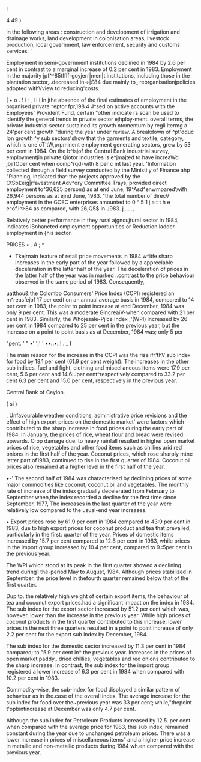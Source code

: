 I

4 49 )

in the following areas : construction and development of irrigation and drainage works, land development in colonisation areas, livestock production, local govern­ment, law enforcement, security and customs services. '

Employment in semi-government institutions declined in 1984 by 2.6 per cent in contrast to a marginal increase of 0.2 per cent in 1983. Employment in the majority jpf^^85tfflf-goyjerr|men|t institutions, including those in the plantation sector,..decreased in->|£84 due mainly to_ reorganisationjpolicies adopted withVview td reducing'costs.

| • o . ! i ; , I i i In jthe absence of the final estimates of employment in the organised private ^eptor fpr,198.4 J^sed on active accounts with the Employees' Provident Fund, certain "other indicate rs scan be used to identify the general trends in private sector ejhploy-ment. overall terms, the private industrial sector sustained its growth ntomentum by regii itermg a 24'per cent growth "during the year under review. A breakdown of ^pt'dduc Ion growth ^y sub sectors'show that the garments and textile; category, which is one oT'tW,prpminent employment generating sectors, grew by 53 per cent in 1984. On the b^isjof the Central Bank industrial survey, employmentjin private Qiotor industries is e^jmajted to have increaWd jbjrlOper cent when comp^rqd-with 8 per c mt last year. 'Information collected through a field survey conducted by the Ministi y of Finance ahp "Planning, indicated tha^ the projects approved by the CtSb£eig|rfavestment Adv^ory Committee Trays, provided direct employment to^36,625 persom) as at end June, 19^Asd^enwmpared\wifh 26,944 persons as at ejnd June, 1983. "the total number.of direcV employment in the GCEC enterprises amounted to 0 ^ 5 1 j a t t h e e^of.i^>84 as compared, with 26;Q5$ in J983. j ... .,

Relatively better performance in they rural ajgncujtural sector in 1984, indicates iBnhancted employment opportunities or Reduction ladder-employment in {his sector.

PRICES • . A ; ^

- Tkejrnain feature of retail price movements in 1984 w^itfe sharp increases in the early part of the year followed by a appreciable deceleration in the latter half of the year. The deceleration of prices in the latter half of the year was in marked ..contrast to the price behaviour observed in the same period of 1983. Consequently,

uatthou& the Colombo Consumers' Price Index (CCPI) registered an m^reasfejbf 17 per cedt on an annual average basis in 1984, compared to 14 per cent in 1983, the point to point increase at end December, 1984 was only 9 per cent. This was a moderate GincreaiV-when compared with 21 per cent in 1983. Similarly, the Whojesale-Pjice Index ;'(WPI) increased by 26 per cent in 1984 compared to 25 per cent in the previous year, but the increase on a point to point basis as at December, 1984 was; only 5 per

"pent. ' " •' ';' ' ••:.•:.! . _ I

The main reason for the increase in the CCPI was the rise ifr'thV sub index for food by 18.1 per cent (61.9 per cent weight). The increases in the other sub indices, fuel and fight, clothing and miscellaneous items were 17.9 per cent, 5.6 per cent and 14.6:Jper eent^respectively compared to 33.2 per cent 6.3 per cent and 15.0 per cent, respectively in the previous year.

Central Bank of Ceylon.

( si )

, Unfavourable weather conditions, administrative price revisions and the effect of high export prices on the domestic market' were factors which contributed to the sharp increase in food prices during the early part of 1984. In January, the prices of rice, wheat flour and bread were revised upwards. Crop damage due. to heavy rainfall resulted in higher open market prices of rice, vegetables and other food items such as chillies arid red onions in the first half of the year. Coconut prices, which rose sharply mtne latter part of1983, continued to rise in the first quarter of 1984. Coconut oil prices also remained at a higher level in the first half of the year.

•-' The second half of 1984 was characterised by declining prices of some major commodities like coconut, coconut oil and vegetables. The monthly rate of increase of the index gradually decelerated from February to September when,the index recorded a decline for the first time since September, 1977, The increases in the last quarter of the year were relatively low compared to the usual-end year increases.

• Export prices rose by 61.9 per cent in 1984 compared to 43:9 per cent in 1983, due to high export prices for coconut product and tea that prevailed, particularly in the first: quarter of the year. Prices of domestic items increased by 15.7 per cent compared to 12.8 per cent in 1983, while prices in the import group increased by 10.4 per cent, compared to 9.:5per cent in the previous year.

The WPI which stood at its peak in the first quarter showed a declining trend during1 the-period May to August, 1984. Although prices stabilized in September, the price level in thefourth quarter remained below that of the first quarter.

Dup to. the relatively high weight of certain export items, the behaviour of tea and coconut export prices.had a significant impact on the index in 1984. The sub index for the export sector increased by 51.2 per cent which was, however, lower than the increase in the previous year. While high prices of coconut products in the first quarter contributed tp this increase, lower prices in the next three quarters resulted in a point to point increase of only 2.2 per cent for the export sub index by December, 1984.

The sub index for the domestic sector increased by 11.3 per cent in 1984 compared; to "5.9 per cent in* the previous year. Increases in the prices of open market paddy,. dried chillies, vegetables and red onions contributed to the sharp increase. In con­trast, the sub index for the import group registered a lower increase of 6.3 per cent in 1984 when compared with 10.2 per cent in 1983.

Commodity-wise, the sub-index for food displayed a similar pattern of behaviour as in the.case of the overall index. The average increase for the sub index for food over the~previous year was 33 per cent; while,"thepoint t'opbintincrease at December was only 4.7 per cent.

Although the sub index for Petroleum Products increased by 12.5. per cent when compared with the average price for 1983, this sub index, remained constant during the year due to unchanged petroleum prices. There was a lower increase in prices of miscellaneous items" and a higher price increase in metallic and non-metallic products during 1984 wh.en compared with the previous year.